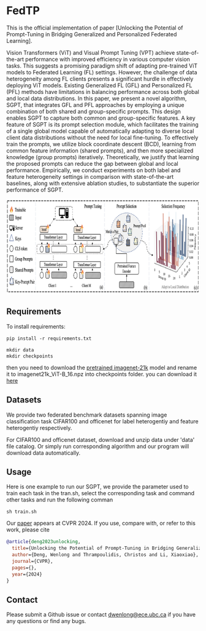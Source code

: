 # FedTP
This is the official implementation of paper [Unlocking the Potential of Prompt-Tuning in Bridging Generalized and Personalized Federated Learning].

Vision Transformers (ViT) and Visual Prompt Tuning (VPT) achieve state-of-the-art performance with improved efficiency in various computer vision tasks. This suggests a promising paradigm shift of adapting pre-trained ViT models to Federated Learning (FL) settings. However, the challenge of data heterogeneity among FL clients presents a significant hurdle in effectively deploying ViT models. Existing Generalized FL (GFL) and Personalized FL (PFL) methods have limitations in balancing performance across both global and local data distributions. In this paper, we present a novel algorithm, SGPT, that integrates GFL and PFL approaches by employing a unique combination of both shared and group-specific prompts. This design enables SGPT to capture both common and group-specific features. A key feature of SGPT is its prompt selection module, which facilitates the training of a single global model capable of automatically adapting to diverse local client data distributions without the need for local fine-tuning. To effectively train the prompts, we utilize block coordinate descent (BCD), learning from common feature information (shared prompts), and then more specialized knowledge (group prompts) iteratively. Theoretically, we justify that learning the proposed prompts can reduce the gap between global and local performance. Empirically, we conduct experiments on both label and feature heterogeneity settings in comparison with state-of-the-art baselines, along with extensive ablation studies, to substantiate the superior performance of SGPT.

<img src="figures/mainfig.jpg" width="800" height="250" /><br/>


## Requirements

To install requirements:

```setup
pip install -r requirements.txt
```

```data  and checkpoint
mkdir data
mkdir checkpoints
```
then you need to download the [pretrained imagenet-21k](https://github.com/google-research/vision_transformer) model and rename it to imagenet21k_ViT-B_16.npz into checkpoints folder. you can download it [here](https://drive.google.com/file/d/17CUMf4m8mNAvT8iyhytIVM0WXy1dINUE/view?usp=sharing)
## Datasets

We provide two federated benchmark datasets spanning image classification task CIFAR100 and officenet for label heterogentiy and feature heterogentiy respectively.

For CIFAR100 and officenet dataset, download and unzip data under 'data' file catalog. 
Or simply run corresponding algorithm and our program will download data automatically.


## Usage
Here is one example to run our  SGPT, we provide the parameter used to train each task in the tran.sh, select the corresponding task and command other tasks and run the following comman
```
sh train.sh
```


Our [paper]([https://ieeexplore.ieee.org/abstract/document/9197069](https://arxiv.org/abs/2310.18285)) appears at CVPR 2024. If you use, compare with, or refer to this work, please cite

```bibtex
@article{deng2023unlocking,
  title={Unlocking the Potential of Prompt-Tuning in Bridging Generalized and Personalized Federated Learning},
  author={Deng, Wenlong and Thrampoulidis, Christos and Li, Xiaoxiao},
  journal={CVPR},
  pages={},
  year={2024}
}
```

## Contact
Please submit a Github issue or contact dwenlong@ece.ubc.ca if you have any questions or find any bugs.
